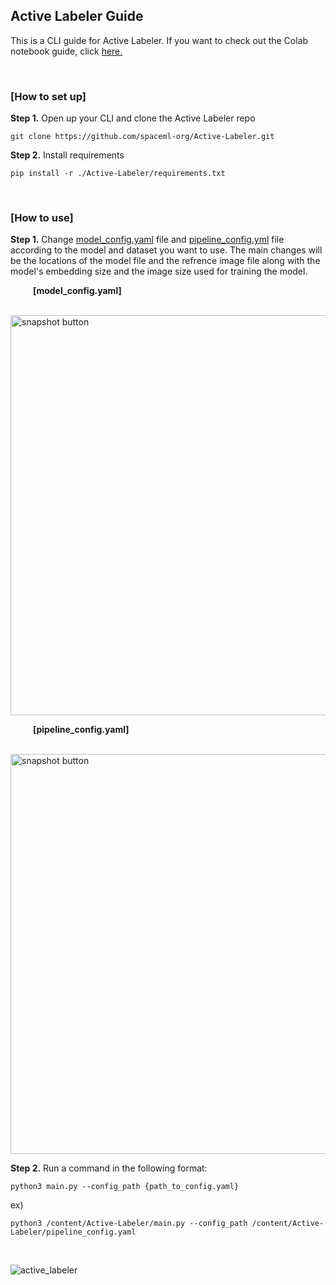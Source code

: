 ## Active Labeler Guide
This is a CLI guide for Active Labeler. If you want to check out the Colab notebook guide, click [here.](https://github.com/spaceml-org/Curator-Unlabeled-Image-Search-Guide/blob/main/notebooks/Active_Labeler.ipynb)

&nbsp;

### [How to set up]
**Step 1.** Open up your CLI and clone the Active Labeler repo
```
git clone https://github.com/spaceml-org/Active-Labeler.git
```


**Step 2.** Install requirements
```
pip install -r ./Active-Labeler/requirements.txt
```

&nbsp;

### [How to use]
**Step 1.** Change [model_config.yaml](https://github.com/spaceml-org/Active-Labeler/blob/main/model_config.yaml) file and [pipeline_config.yml](https://github.com/spaceml-org/Active-Labeler/blob/main/pipeline_config.yaml) file according to the model and dataset you want to use. The main changes will be the locations of the model file and the refrence image file along with the model's embedding size and the image size used for training the model. 

&emsp; &emsp; **[model_config.yaml]**

&emsp; &emsp; <img width="640" alt="snapshot button" src="https://user-images.githubusercontent.com/66165810/134760273-8366e625-9bca-4694-bd3b-b711c43ef875.PNG">

&emsp; &emsp; **[pipeline_config.yaml]**

&emsp; &emsp; <img width="640" alt="snapshot button" src="https://user-images.githubusercontent.com/66165810/134760236-3ce45a43-21e9-4b2a-bbfd-49eb538b28c0.PNG">


**Step 2.**
Run a command in the following format:
```
python3 main.py --config_path {path_to_config.yaml}
```

ex)
```
python3 /content/Active-Labeler/main.py --config_path /content/Active-Labeler/pipeline_config.yaml
```

&nbsp;

![active_labeler](https://user-images.githubusercontent.com/66165810/134758246-316cda3f-5e16-47df-ac92-41ae4f154afe.gif)
